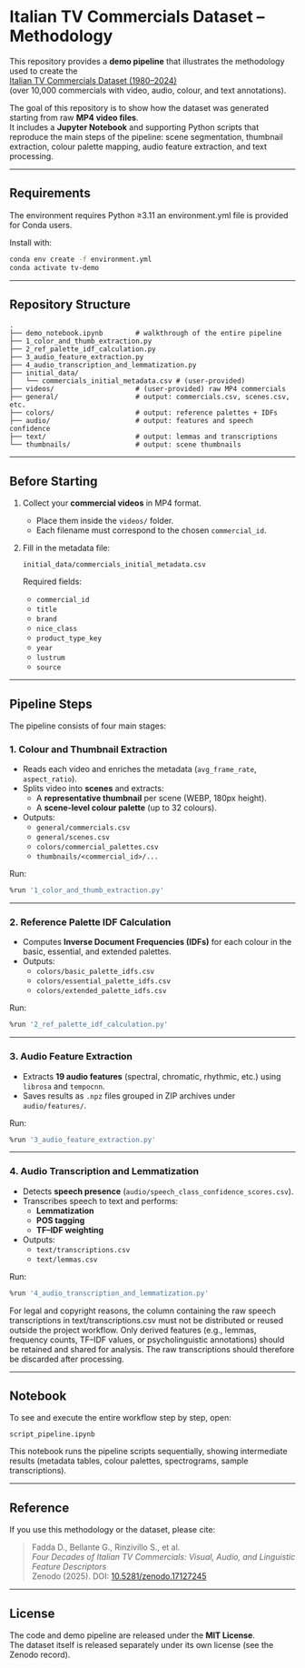 # Italian TV Commercials Dataset – Methodology

This repository provides a **demo pipeline** that illustrates the methodology used to create the  
[Italian TV Commercials Dataset (1980–2024)](https://doi.org/10.5281/zenodo.17127245)  
(over 10,000 commercials with video, audio, colour, and text annotations).

The goal of this repository is to show how the dataset was generated starting from raw **MP4 video files**.  
It includes a **Jupyter Notebook** and supporting Python scripts that reproduce the main steps of the pipeline:
scene segmentation, thumbnail extraction, colour palette mapping, audio feature extraction, and text processing.

---

## Requirements

The environment requires Python ≥3.11 an environment.yml file is provided for Conda users. 

Install with:
```bash
conda env create -f environment.yml
conda activate tv-demo
```

---

## Repository Structure

```
.
├── demo_notebook.ipynb        # walkthrough of the entire pipeline
├── 1_color_and_thumb_extraction.py
├── 2_ref_palette_idf_calculation.py
├── 3_audio_feature_extraction.py
├── 4_audio_transcription_and_lemmatization.py
├── initial_data/
│   └── commercials_initial_metadata.csv # (user-provided)
├── videos/                    # (user-provided) raw MP4 commercials
├── general/                   # output: commercials.csv, scenes.csv, etc.
├── colors/                    # output: reference palettes + IDFs
├── audio/                     # output: features and speech confidence
├── text/                      # output: lemmas and transcriptions
└── thumbnails/                # output: scene thumbnails
```

---

## Before Starting

1. Collect your **commercial videos** in MP4 format.  
   - Place them inside the `videos/` folder.  
   - Each filename must correspond to the chosen `commercial_id`.  

2. Fill in the metadata file:  
   ```
   initial_data/commercials_initial_metadata.csv
   ```
   Required fields:
   - `commercial_id`
   - `title`
   - `brand`
   - `nice_class`
   - `product_type_key`
   - `year`
   - `lustrum`
   - `source`

---

## Pipeline Steps

The pipeline consists of four main stages:

### 1. Colour and Thumbnail Extraction
- Reads each video and enriches the metadata (`avg_frame_rate`, `aspect_ratio`).
- Splits video into **scenes** and extracts:
  - A **representative thumbnail** per scene (WEBP, 180px height).
  - A **scene-level colour palette** (up to 32 colours).
- Outputs:
  - `general/commercials.csv`  
  - `general/scenes.csv`  
  - `colors/commercial_palettes.csv`  
  - `thumbnails/<commercial_id>/...`

Run:
```bash
%run '1_color_and_thumb_extraction.py'
```

---

### 2. Reference Palette IDF Calculation
- Computes **Inverse Document Frequencies (IDFs)** for each colour in the basic, essential, and extended palettes.
- Outputs:
  - `colors/basic_palette_idfs.csv`
  - `colors/essential_palette_idfs.csv`
  - `colors/extended_palette_idfs.csv`

Run:
```bash
%run '2_ref_palette_idf_calculation.py'
```

---

### 3. Audio Feature Extraction
- Extracts **19 audio features** (spectral, chromatic, rhythmic, etc.) using `librosa` and `tempocnn`.
- Saves results as `.npz` files grouped in ZIP archives under `audio/features/`.

Run:
```bash
%run '3_audio_feature_extraction.py'
```

---

### 4. Audio Transcription and Lemmatization
- Detects **speech presence** (`audio/speech_class_confidence_scores.csv`).
- Transcribes speech to text and performs:
  - **Lemmatization**
  - **POS tagging**
  - **TF–IDF weighting**
- Outputs:
  - `text/transcriptions.csv`
  - `text/lemmas.csv`

Run:
```bash
%run '4_audio_transcription_and_lemmatization.py'
```

For legal and copyright reasons, the column containing the raw speech transcriptions in text/transcriptions.csv must not be distributed or reused outside the project workflow. Only derived features (e.g., lemmas, frequency counts, TF–IDF values, or psycholinguistic annotations) should be retained and shared for analysis. The raw transcriptions should therefore be discarded after processing.

---

## Notebook

To see and execute the entire workflow step by step, open:

```
script_pipeline.ipynb
```

This notebook runs the pipeline scripts sequentially, showing intermediate results (metadata tables, colour palettes, spectrograms, sample transcriptions).

---


## Reference

If you use this methodology or the dataset, please cite:

> Fadda D., Bellante G., Rinzivillo S., et al.  
> *Four Decades of Italian TV Commercials: Visual, Audio, and Linguistic Feature Descriptors*  
> Zenodo (2025). DOI: [10.5281/zenodo.17127245](https://doi.org/10.5281/zenodo.17127245)

---

## License

The code and demo pipeline are released under the **MIT License**.  
The dataset itself is released separately under its own license (see the Zenodo record).
